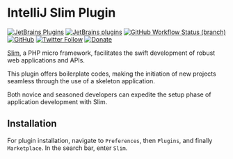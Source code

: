 # IntelliJ Slim Plugin

[![JetBrains Plugins](https://img.shields.io/jetbrains/plugin/v/18751-slim)](https://plugins.jetbrains.com/plugin/18751-slim)
[![JetBrains plugins](https://img.shields.io/jetbrains/plugin/d/18751-slim)](https://plugins.jetbrains.com/plugin/18751-slim/versions)
[![GitHub Workflow Status (branch)](https://img.shields.io/github/actions/workflow/status/KartanHQ/intellij-slim/build.yml?branch=master)](https://github.com/KartanHQ/intellij-slim/actions/workflows/build.yml)
[![GitHub](https://img.shields.io/github/license/KartanHQ/intellij-slim)](https://github.com/KartanHQ/intellij-slim/blob/master/LICENSE)
[![Twitter Follow](https://img.shields.io/badge/follow-%40nekofar-1DA1F2?logo=twitter&style=flat)](https://twitter.com/nekofar)
[![Donate](https://img.shields.io/badge/donate-nekofar.crypto-a2b9bc?logo=ko-fi&logoColor=white)](https://ud.me/nekofar.crypto)


<!-- Plugin description -->
[Slim](https://www.slimframework.com/), a PHP micro framework, facilitates the swift development of robust web applications and APIs.

This plugin offers boilerplate codes, making the initiation of new projects seamless through the use of a skeleton application.

Both novice and seasoned developers can expedite the setup phase of application development with Slim.
<!-- Plugin description end -->

## Installation

For plugin installation, navigate to `Preferences`, then `Plugins`, and finally `Marketplace`. In the search bar, enter `Slim`.

